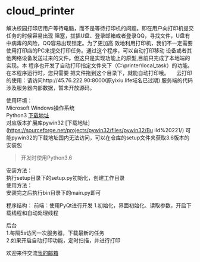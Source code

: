 ﻿# cloud_printer
解决校园打印店用户等待电脑，而不是等待打印机的问题。即在用户向打印机提交任务的时候容易出现
阻塞，拔插U盘、登录邮箱或者登录QQ，寻找文件，U盘有中病毒的风险，QQ容易出现锁定。为了更加高
效地利用打印机，我们不一定需要使用打印店的PC来提交打印任务。通过这个程序，可以自动打印移动
设备或者其他网络设备发送过来的文件。但这只是实现功能上的原型,目前只完成了本地端的实现。本
程序也开发了自动打印指定文件夹下（C:\printer\local_task）的功能。在本程序运行时，您只需要
把文件拖到这个目录下，就能自动打印哦。    
云打印的使用：请访问http://45.76.222.90:8000(原yixiu.life域名已过期)
服务端的代码涉及服务器内部数据，暂未开放源码。    

使用环境：    
Microsoft Windows操作系统    
Python3 [下载地址](https://www.python.org/)    
对应版本扩展库pywin32 [下载地址](https://sourceforge.net/projects/pywin32/files/pywin32/Bu
ild%20221/)
可能pywin32的下载地址国内无法访问，可以在仓库的setup文件夹获取3.6版本的安装包
> 开发时使用Python3.6    

安装方法：    
执行setup目录下的setup.py初始化，创建工作目录    
使用方法：    
安装完之后执行bin目录下的main.py即可    

程序结构：
前端：使用PyQt进行开发
1.初始化，界面初始化、读取参数，开启下载线程和自动处理线程

后台    
1.每隔5s访问一次服务器，下载最新的任务    
2.如果开启自动打印功能，定时扫描，并进行打印    

欢迎来件交流[我的邮箱](mailto:ziqiang_xu@yeah.net)
